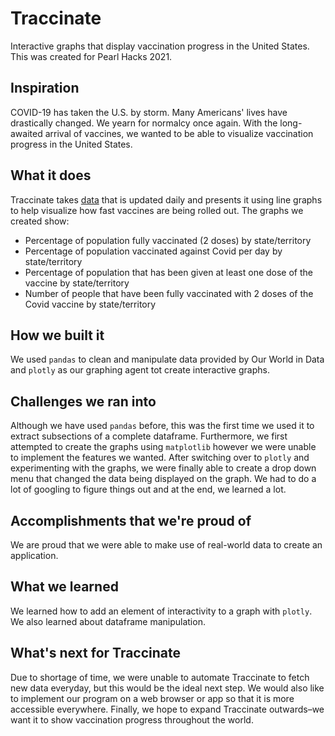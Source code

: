 # Traccinate
Interactive graphs that display vaccination progress in the United States. This was created for Pearl Hacks 2021.

## Inspiration
COVID-19 has taken the U.S. by storm. Many Americans' lives have drastically changed. We yearn for normalcy once again. With the long-awaited arrival of vaccines, we wanted to be able to visualize vaccination progress in the United States. 

## What it does
Traccinate takes [data](https://github.com/owid/covid-19-data/blob/master/public/data/vaccinations/us_state_vaccinations.csv) that is updated daily and presents it using line graphs to help visualize how fast vaccines are being rolled out. The graphs we created show:
* Percentage of population fully vaccinated (2 doses) by state/territory
* Percentage of population vaccinated against Covid per day by state/territory
* Percentage of population that has been given at least one dose of the vaccine by state/territory
* Number of people that have been fully vaccinated with 2 doses of the Covid vaccine by state/territory

## How we built it
We used `pandas` to clean and manipulate data provided by Our World in Data and `plotly` as our graphing agent tot create interactive graphs.

## Challenges we ran into
Although we have used `pandas` before, this was the first time we used it to extract subsections of a complete dataframe. Furthermore, we first attempted to create the graphs using `matplotlib` however we were unable to implement the features we wanted. After switching over to `plotly` and experimenting with the graphs, we were finally able to create a drop down menu that changed the data being displayed on the graph. We had to do a lot of googling to figure things out and at the end, we learned a lot. 

## Accomplishments that we're proud of
We are proud that we were able to make use of real-world data to create an application.

## What we learned
We learned how to add an element of interactivity to a graph with `plotly`. We also learned about dataframe manipulation.

## What's next for Traccinate
Due to shortage of time, we were unable to automate Traccinate to fetch new data everyday, but this would be the ideal next step. We would also like to implement our program on a web browser or app so that it is more accessible everywhere. Finally, we hope to expand Traccinate outwards–we want it to show vaccination progress throughout the world.
